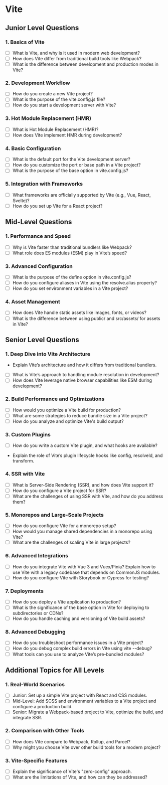 # Vite

## Junior Level Questions

### 1. Basics of Vite

- [ ] What is Vite, and why is it used in modern web development?
- [ ] How does Vite differ from traditional build tools like Webpack?
- [ ] What is the difference between development and production modes in Vite?

### 2. Development Workflow

- [ ] How do you create a new Vite project?
- [ ] What is the purpose of the vite.config.js file?
- [ ] How do you start a development server with Vite?

### 3. Hot Module Replacement (HMR)

- [ ] What is Hot Module Replacement (HMR)?
- [ ] How does Vite implement HMR during development?

### 4. Basic Configuration

- [ ] What is the default port for the Vite development server?
- [ ] How do you customize the port or base path in a Vite project?
- [ ] What is the purpose of the base option in vite.config.js?

### 5. Integration with Frameworks

- [ ] What frameworks are officially supported by Vite (e.g., Vue, React, Svelte)?
- [ ] How do you set up Vite for a React project?

## Mid-Level Questions

### 1. Performance and Speed

- [ ] Why is Vite faster than traditional bundlers like Webpack?
- [ ] What role does ES modules (ESM) play in Vite’s speed?

### 3. Advanced Configuration

- [ ] What is the purpose of the define option in vite.config.js?
- [ ] How do you configure aliases in Vite using the resolve.alias property?
- [ ] How do you set environment variables in a Vite project?

### 4. Asset Management

- [ ] How does Vite handle static assets like images, fonts, or videos?
- [ ] What is the difference between using public/ and src/assets/ for assets in Vite?

## Senior Level Questions

### 1. Deep Dive into Vite Architecture

- Explain Vite’s architecture and how it differs from traditional bundlers.
- [ ] What is Vite’s approach to handling module resolution in development?
- [ ] How does Vite leverage native browser capabilities like ESM during development?

### 2. Build Performance and Optimizations

- [ ] How would you optimize a Vite build for production?
- [ ] What are some strategies to reduce bundle size in a Vite project?
- [ ] How do you analyze and optimize Vite's build output?

### 3. Custom Plugins

- [ ] How do you write a custom Vite plugin, and what hooks are available?
- Explain the role of Vite’s plugin lifecycle hooks like config, resolveId, and transform.

### 4. SSR with Vite

- [ ] What is Server-Side Rendering (SSR), and how does Vite support it?
- [ ] How do you configure a Vite project for SSR?
- [ ] What are the challenges of using SSR with Vite, and how do you address them?

### 5. Monorepos and Large-Scale Projects

- [ ] How do you configure Vite for a monorepo setup?
- [ ] How would you manage shared dependencies in a monorepo using Vite?
- [ ] What are the challenges of scaling Vite in large projects?

### 6. Advanced Integrations

- [ ] How do you integrate Vite with Vue 3 and Vuex/Pinia?
Explain how to use Vite with a legacy codebase that depends on CommonJS modules.
- [ ] How do you configure Vite with Storybook or Cypress for testing?

### 7. Deployments

- [ ] How do you deploy a Vite application to production?
- [ ] What is the significance of the base option in Vite for deploying to subdirectories or CDNs?
- [ ] How do you handle caching and versioning of Vite build assets?

### 8. Advanced Debugging

- [ ] How do you troubleshoot performance issues in a Vite project?
- [ ] How do you debug complex build errors in Vite using vite --debug?
- [ ] What tools can you use to analyze Vite’s pre-bundled modules?

## Additional Topics for All Levels

### 1. Real-World Scenarios

- [ ] Junior: Set up a simple Vite project with React and CSS modules.
- [ ] Mid-Level: Add SCSS and environment variables to a Vite project and configure a production build.
- [ ] Senior: Migrate a Webpack-based project to Vite, optimize the build, and integrate SSR.

### 2. Comparison with Other Tools

- [ ] How does Vite compare to Webpack, Rollup, and Parcel?
- [ ] Why might you choose Vite over other build tools for a modern project?

### 3. Vite-Specific Features

- [ ] Explain the significance of Vite's "zero-config" approach.
- [ ] What are the limitations of Vite, and how can they be addressed?
